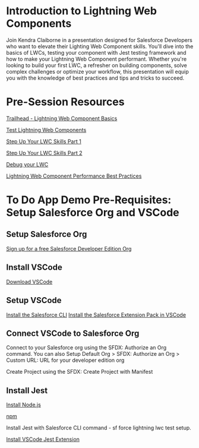 # Introduction to Lightning Web Components
Join Kendra Claiborne in a presentation designed for Salesforce Developers who want to elevate their Lighting Web Component skills. You'll dive into the basics of LWCs, testing your component with Jest testing framework and how to make your Lightning Web Component performant. Whether you're looking to build your first LWC, a refresher on building components, solve complex challenges or optimize your workflow, this presentation will equip you with the knowledge of best practices and tips and tricks to succeed.

# Pre-Session Resources
[Trailhead - Lightning Web Component Basics](https://trailhead.salesforce.com/content/learn/modules/lightning-web-components-basics)

[Test Lightning Web Components](https://developer.salesforce.com/docs/platform/lwc/guide/testing.html)

[Step Up Your LWC Skills Part 1](https://developer.salesforce.com/blogs/2020/10/step-up-your-lwc-skills-part-1)

[Step Up Your LWC Skills Part 2](https://developer.salesforce.com/blogs/2020/10/step-up-your-lwc-skills-part-2)

[Debug your LWC](https://lwc.dev/guide/debug)

[Lightning Web Component Performance Best Practices](https://developer.salesforce.com/blogs/2020/06/lightning-web-components-performance-best-practices)

# To Do App Demo Pre-Requisites: Setup Salesforce Org and VSCode
## Setup Salesforce Org
[Sign up for a free Salesforce Developer Edition Org](https://developer.salesforce.com/signup)

## Install VSCode
[Download VSCode](https://code.visualstudio.com/download)

## Setup VSCode
[Install the Salesforce CLI](https://developer.salesforce.com/tools/salesforcecliI)
[Install the Salesforce Extension Pack in VSCode](https://developer.salesforce.com/tools/vscode/en/vscode-desktop/install#salesforce-extensions-for-visual-studio-code)

## Connect VSCode to Salesforce Org
Connect to your Salesforce org using the SFDX: Authorize an Org command. You can also Setup Default Org > SFDX: Authorize an Org > Custom URL: URL for your developer edition org

Create Project using the SFDX: Create Project with Manifest

## Install Jest
[Install Node.js](https://nodejs.org/en)

[npm](https://docs.npmjs.com/getting-started)

Install Jest with Salesforce CLI command - sf force lightning lwc test setup.

[Install VSCode Jest Extension](https://marketplace.visualstudio.com/items?itemName=Orta.vscode-jest)
